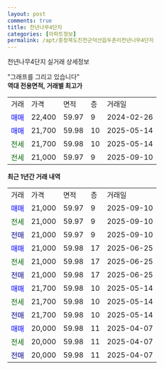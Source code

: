 ```yaml
---
layout: post
comments: true
title: 천년나무4단지
categories: [아파트정보]
permalink: /apt/충청북도진천군덕산읍두촌리천년나무4단지
---
```


천년나무4단지 실거래 상세정보

<script type="text/javascript">
  google.charts.load('current', {'packages':['line', 'corechart']});
  google.charts.setOnLoadCallback(drawChart);

  function drawChart() {
    var data = new google.visualization.DataTable();
    data.addColumn('date', '거래일');
    data.addColumn('number', "매매");
    data.addColumn('number', "전세");
    data.addColumn('number', "전매");

    data.addRows([[new Date(Date.parse("2025-09-10")), 21000, null, null], [new Date(Date.parse("2025-09-10")), null, 21000, null], [new Date(Date.parse("2025-09-10")), null, null, 21000], [new Date(Date.parse("2025-06-25")), 21000, null, null], [new Date(Date.parse("2025-06-25")), null, 21000, null], [new Date(Date.parse("2025-06-25")), null, null, 21000], [new Date(Date.parse("2025-05-14")), 21700, null, null], [new Date(Date.parse("2025-05-14")), null, 21700, null], [new Date(Date.parse("2025-05-14")), null, null, 21700], [new Date(Date.parse("2025-04-07")), 20000, null, null], [new Date(Date.parse("2025-04-07")), null, 20000, null], [new Date(Date.parse("2025-04-07")), null, null, 20000]]);

    var options = {
      hAxis: {
        format: 'yyyy/MM/dd'
      },    
      lineWidth: 0,
      pointsVisible: true,    
      title: '최근 1년간 유형별 실거래가 분포',
      legend: { position: 'bottom' }
    };

    var formatter = new google.visualization.NumberFormat({pattern:'###,###'} );
    formatter.format(data, 1);
    formatter.format(data, 2);
    
    setTimeout(function() {
        var chart = new google.visualization.LineChart(document.getElementById('columnchart_material'));
        chart.draw(data, (options));
        document.getElementById('loading').style.display = 'none';
    }, 200);
  }
</script>


<div id="loading" style="z-index:20; display: block; margin-left: 0px">"그래프를 그리고 있습니다"</div>
<div id="columnchart_material" style="width: 95%; margin-left: 0px; display: block"></div>
<!-- contents start -->
<b>역대 전용면적, 거래별 최고가</b>
<table class="sortable">
    <tr>
      <td>거래</td>
      <td>가격</td>
      <td>면적</td>
      <td>층</td>
      <td>거래일</td>
    </tr>
        <tr>
          <td><a style="color: blue">매매</a></td>
          <td>22,400</td>
          <td>59.97</td>
          <td>9</td>
          <td>2024-02-26</td>
        </tr>            <tr>
          <td><a style="color: blue">매매</a></td>
          <td>21,700</td>
          <td>59.98</td>
          <td>10</td>
          <td>2025-05-14</td>
        </tr>        
        <tr>
              <td><a style="color: darkgreen">전세</a></td>
              <td>21,700</td>
              <td>59.98</td>
              <td>10</td>
              <td>2025-05-14</td>
            </tr>            <tr>
              <td><a style="color: darkgreen">전세</a></td>
              <td>21,000</td>
              <td>59.97</td>
              <td>9</td>
              <td>2025-09-10</td>
            </tr>        
    
</table>

<b>최근 1년간 거래 내역</b>

<table class="sortable">
    <tr>
      <td>거래</td>
      <td>가격</td>
      <td>면적</td>
      <td>층</td>
      <td>거래일</td>
    </tr>
    <tr>
      <td><a style="color: blue">매매</a></td>
      <td>21,000</td>
      <td>59.97</td>
      <td>9</td>
      <td>2025-09-10</td>
    </tr>          <tr>
      <td><a style="color: darkgreen">전세</a></td>
      <td>21,000</td>
      <td>59.97</td>
      <td>9</td>
      <td>2025-09-10</td>
    </tr>          <tr>
      <td><a style="color: darkblue">전매</a></td>
      <td>21,000</td>
      <td>59.97</td>
      <td>9</td>
      <td>2025-09-10</td>
    </tr>          <tr>
      <td><a style="color: blue">매매</a></td>
      <td>21,000</td>
      <td>59.98</td>
      <td>17</td>
      <td>2025-06-25</td>
    </tr>          <tr>
      <td><a style="color: darkgreen">전세</a></td>
      <td>21,000</td>
      <td>59.98</td>
      <td>17</td>
      <td>2025-06-25</td>
    </tr>          <tr>
      <td><a style="color: darkblue">전매</a></td>
      <td>21,000</td>
      <td>59.98</td>
      <td>17</td>
      <td>2025-06-25</td>
    </tr>          <tr>
      <td><a style="color: blue">매매</a></td>
      <td>21,700</td>
      <td>59.98</td>
      <td>10</td>
      <td>2025-05-14</td>
    </tr>          <tr>
      <td><a style="color: darkgreen">전세</a></td>
      <td>21,700</td>
      <td>59.98</td>
      <td>10</td>
      <td>2025-05-14</td>
    </tr>          <tr>
      <td><a style="color: darkblue">전매</a></td>
      <td>21,700</td>
      <td>59.98</td>
      <td>10</td>
      <td>2025-05-14</td>
    </tr>          <tr>
      <td><a style="color: blue">매매</a></td>
      <td>20,000</td>
      <td>59.98</td>
      <td>11</td>
      <td>2025-04-07</td>
    </tr>          <tr>
      <td><a style="color: darkgreen">전세</a></td>
      <td>20,000</td>
      <td>59.98</td>
      <td>11</td>
      <td>2025-04-07</td>
    </tr>          <tr>
      <td><a style="color: darkblue">전매</a></td>
      <td>20,000</td>
      <td>59.98</td>
      <td>11</td>
      <td>2025-04-07</td>
    </tr>      </table>
<!-- contents end -->    

